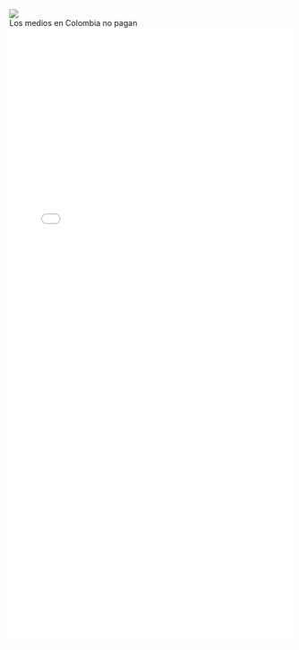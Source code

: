 <div>
<div class='tableauPlaceholder' id='viz1540669953540' style='position: relative'><noscript><a href='#'><img alt=' ' src='https:&#47;&#47;public.tableau.com&#47;static&#47;images&#47;CJ&#47;CJS2BSDKG&#47;1_rss.png' style='border: none' /></a></noscript><object class='tableauViz'  style='display:none;'><param name='host_url' value='https%3A%2F%2Fpublic.tableau.com%2F' /> <param name='embed_code_version' value='3' /> <param name='path' value='shared&#47;CJS2BSDKG' /> <param name='toolbar' value='yes' /><param name='static_image' value='https:&#47;&#47;public.tableau.com&#47;static&#47;images&#47;CJ&#47;CJS2BSDKG&#47;1.png' /> <param name='animate_transition' value='yes' /><param name='display_static_image' value='yes' /><param name='display_spinner' value='yes' /><param name='display_overlay' value='yes' /><param name='display_count' value='yes' /></object></div>                <script type='text/javascript'>                    var divElement = document.getElementById('viz1540669953540');                    var vizElement = divElement.getElementsByTagName('object')[0];                    vizElement.style.width='800px';vizElement.style.height='827px';                    var scriptElement = document.createElement('script');                    scriptElement.src = 'https://public.tableau.com/javascripts/api/viz_v1.js';                    vizElement.parentNode.insertBefore(scriptElement, vizElement);                </script>
  </div>
Los medios en Colombia no pagan
  <iframe id="datawrapper-chart-2FLdo" src="//datawrapper.dwcdn.net/2FLdo/1/" scrolling="no" frameborder="0" allowtransparency="true" style="width: 0; min-width: 100% !important;" height="1097"></iframe><script type="text/javascript">if("undefined"==typeof window.datawrapper)window.datawrapper={};window.datawrapper["2FLdo"]={},window.datawrapper["2FLdo"].embedDeltas={"100":1232,"200":1151,"300":1124,"400":1124,"500":1097,"700":1097,"800":1097,"900":1097,"1000":1097},window.datawrapper["2FLdo"].iframe=document.getElementById("datawrapper-chart-2FLdo"),window.datawrapper["2FLdo"].iframe.style.height=window.datawrapper["2FLdo"].embedDeltas[Math.min(1e3,Math.max(100*Math.floor(window.datawrapper["2FLdo"].iframe.offsetWidth/100),100))]+"px",window.addEventListener("message",function(a){if("undefined"!=typeof a.data["datawrapper-height"])for(var b in a.data["datawrapper-height"])if("2FLdo"==b)window.datawrapper["2FLdo"].iframe.style.height=a.data["datawrapper-height"][b]+"px"});</script>

